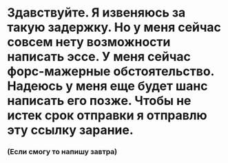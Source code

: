 <h1>Здавствуйте. Я извеняюсь за такую задержку. Но у меня сейчас совсем нету возможности написать эссе. У меня сейчас форс-мажерные обстоятельство. Надеюсь у меня еще будет шанс написать его позже. Чтобы не истек срок отправки я отправлю эту ссылку зарание.</h1>
<h3>(Если смогу то напишу завтра)</h3>
<br>